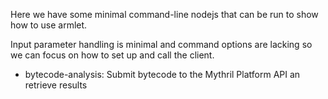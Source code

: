 Here we have some minimal command-line nodejs that can be run to show
how to use armlet.

Input parameter handling is minimal and command options are lacking so
we can focus on how to set up and call the client.


* bytecode-analysis: Submit bytecode to the Mythril Platform API an retrieve results

